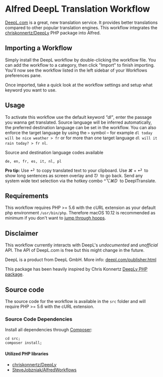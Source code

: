 # Alfred DeepL Translation Workflow

[DeepL.com](https://www.deepl.com/) is a great, new translation service.
It provides better translations compared to other popular translation engines.
This workflow integrates the [chriskonnertz/DeepLy](https://github.com/chriskonnertz/DeepLy) PHP package into Alfred.


## Importing a Workflow

Simply install the DeepL workflow by double-clicking the workflow file. You can add the workflow to a category, then click "Import" to finish importing. You'll now see the workflow listed in the left sidebar of your Workflows preferences pane.

Once imported, take a quick look at the workflow settings and setup what keyword you want to use.


## Usage

To activate this workflow use the default keyword _"dl"_, enter the passage you wanna get translated. Source language will be inferred automatically, the preferred destination language can be set in the workflow. You can also enforce the target language by using the `>` symbol – for example `dl today will be nice weather > fr` or for more than one target language `dl will it rain today? > fr nl`.

Source and destination language codes available
```
de, en, fr, es, it, nl, pl
```

**Pro tip:** Use _⏎_&nbsp; to copy translated text to your clipboard. Use _⌘_ + _⏎_&nbsp; to show long sentences as screen overlay and _⎋_&nbsp; to go back. Send any system wide text selection via the hotkey combo _^⌥⌘D_&nbsp; to DeeplTranslate.


## Requirements

This workflow requires PHP >= 5.6 with the cURL extension as your default php environment `/usr/bin/php`. Therefore macOS 10.12 is recommended as minimum if you don't want to [jump through hoops](https://github.com/m9dfukc/deepl-alfred-workflow/issues/2).  


## Disclaimer

This workflow currently interacts with DeepL's _undocumented_ and _unofficial_ API.
The API of DeepL.com is free but this might change in the future.

DeepL is a product from DeepL GmbH. More info: [deepl.com/publisher.html](https://www.deepl.com/publisher.html)

This package has been heavily inspired by Chris Konnertz [DeepLy PHP package](https://github.com/chriskonnertz/DeepLy).


## Source code

The source code for the workflow is available in the `src` folder and will require PHP >= 5.6 with the cURL extension.


### Source Code Dependencies

Install all dependencies through [Composer](https://getcomposer.org/):

```
cd src;
composer install;
```


#### Utilized PHP libraries

* [chriskonnertz/DeepLy](https://github.com/chriskonnertz/DeepLy)
* [SteveJobzniak/AlfredWorkflows](https://github.com/SteveJobzniak/AlfredWorkflows)
